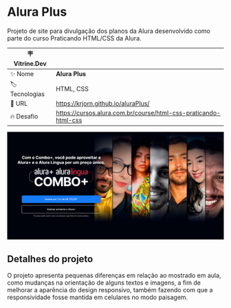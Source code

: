 # Alura Plus

Projeto de site para divulgação dos planos da Alura desenvolvido como parte do curso Praticando HTML/CSS da Alura. 

| :placard: Vitrine.Dev |     |
| ------------- | --- |
| :sparkles: Nome | **Alura Plus**
| :label: Tecnologias | HTML, CSS
| :rocket: URL | https://krjorn.github.io/aluraPlus/
| :fire: Desafio | https://cursos.alura.com.br/course/html-css-praticando-html-css

![Image do site Alura Plus](https://github.com/Krjorn/aluraPlus/blob/main/assets/aluraPlus.png#vitrinedev)

## Detalhes do projeto

O projeto apresenta pequenas diferenças em relação ao mostrado em aula, como mudanças na orientação de alguns textos e imagens, a fim de melhorar a aparência do design responsivo, também fazendo com que a responsividade fosse mantida em celulares no modo paisagem.
